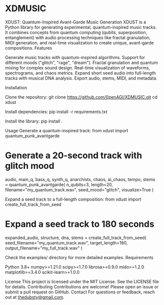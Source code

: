 # XDMUSIC

XDUST: Quantum-Inspired Avant-Garde Music Generation
XDUST is a Python library for generating experimental, quantum-inspired music tracks. It combines concepts from quantum computing (qubits, superposition, entanglement) with audio processing techniques like fractal granulation, MIDI generation, and real-time visualization to create unique, avant-garde compositions.
Features

Generate music tracks with quantum-inspired algorithms.
Support for different moods ("glitch", "rage", "dream").
Fractal granulation and quantum mixing for complex sound design.
Real-time visualization of waveforms, spectrograms, and chaos metrics.
Expand short seed audio into full-length tracks with musical DNA analysis.
Export audio, stems, MIDI, and metadata.

Installation

Clone the repository:
git clone https://github.com/0penAGI/XDMUSIC.git
cd xdust


Install dependencies:
pip install -r requirements.txt


Install the library:
pip install .



Usage
Generate a quantum-inspired track:
from xdust import quantum_punk_avantgarde

# Generate a 20-second track with glitch mood
audio, main_q, bass_q, synth_q, anarchists, chaos, ai_chaos, tempo, stems = quantum_punk_avantgarde(
    n_qubits=3,
    length=20,
    filename="my_quantum_track.wav",
    seed_mood="glitch",
    visualize=True
)

Expand a seed track to a full-length composition:
from xdust import create_full_track_from_seed

# Expand a seed track to 180 seconds
expanded_audio, structure, dna, stems = create_full_track_from_seed(
    seed_filename="my_quantum_track.wav",
    target_length=180,
    output_filename="my_full_track.wav"
)

Check the examples/ directory for more detailed examples.
Requirements

Python 3.8+
numpy>=1.21.0
scipy>=1.7.0
librosa>=0.9.0
mido>=1.2.0
matplotlib>=3.4.0
scikit-learn>=1.0.0

License
This project is licensed under the MIT License. See the LICENSE file for details.
Contributing
Contributions are welcome! Please open an issue or submit a pull request on GitHub.
Contact
For questions or feedback, reach out at thedubsty@gmail.com.

